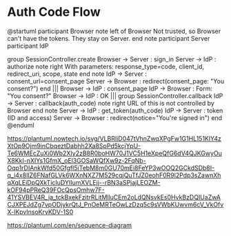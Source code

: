 # Auth Code Flow

@startuml
participant Browser
note left of Browser
  Not trusted, so Browser
  can't have the tokens. 
  They stay on Server.
end note
participant Server
participant IdP

group SessionController.create
Browser -> Server : sign_in
Server -> IdP : authorize
note right
With parameters:
response_type=code,
client_id, redirect_uri,
scope, state
end note
IdP -> Server : consent_url=consent_page
Server -> Browser : redirect(consent_page: "You consent?")
end
|||
Browser -> IdP : consent_page
IdP -> Browser : Form: "You consent?"
Browser -> IdP : OK
|||
group SessionController.callback
IdP -> Server : callback(auth_code)
note right
  URL of this is 
  not controlled by 
  Browser
end note
Server -> IdP : get_token(auth_code)
IdP -> Server : token (ID and access)
Server -> Browser : redirect(notice="You're signed in")
end
@enduml

https://plantuml.nowtech.io/svg/VLBRIiD047tVhnZwqXPgFw1G1HL151KlY4zXtOp9Ojm9inCbqeztDabhh2Xa8SpPd5kcjYpU-Te6WMEcZuXi0Wb2XIy2zB8R0boHW70J1VC5H1eXpeQfG6dV4QJKGwyOuX8KkI-nXIYs1GfmX_oEl3GOSaWQfXw9z-2FqNb-Oqp1rDIAnkWfd50GfgfI5iTebM8m0GU70mEi8FeYP3wOOQ2GCkdSDb8I-q_i4x8lIZ6FNafGLVk6WXnNXZ7M529cqjQuTfJZ0eohF0R9l2Pdp3sZawnXhqXqLEiDpQXkTicIuDYIIumXVLEjj--rBN3aSPjajLEOZM-kOF94pPReQ39FOcQpsOmhw7F-41YSVBEV4R_ja_tckBxekFzitrRLitMlluCEm2oLdQNsvkEs0HvkBzDQIUaZwACJXPEJdZg7vpODjykrQtJ_PnOeMRTeOwLzDzq5c9sVWbKUwvm6cV_VkOfvX-lKpvInsoKrvKDV-1S0

https://plantuml.com/en/sequence-diagram
